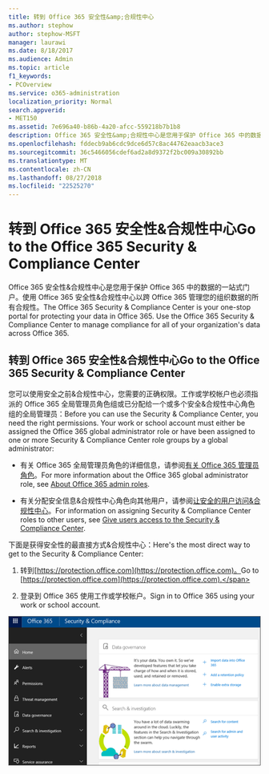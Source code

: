```yaml
---
title: 转到 Office 365 安全性&amp;合规性中心
ms.author: stephow
author: stephow-MSFT
manager: laurawi
ms.date: 8/18/2017
ms.audience: Admin
ms.topic: article
f1_keywords:
- PCOverview
ms.service: o365-administration
localization_priority: Normal
search.appverid:
- MET150
ms.assetid: 7e696a40-b86b-4a20-afcc-559218b7b1b8
description: Office 365 安全性&amp;合规性中心是您用于保护 Office 365 中的数据的一站式门户。使用 Office 365 安全性&amp;合规性中心以跨 Office 365 管理您的组织数据的所有合规性。
ms.openlocfilehash: fddecb9ab6cdc9dce6d57c8ac44762eaacb3ace3
ms.sourcegitcommit: 36c5466056cdef6ad2a8d9372f2bc009a30892bb
ms.translationtype: MT
ms.contentlocale: zh-CN
ms.lasthandoff: 08/27/2018
ms.locfileid: "22525270"
---
```

# <a name="go-to-the-office-365-security-amp-compliance-center"></a><span data-ttu-id="e7b74-104">转到 Office 365 安全性&amp;合规性中心</span><span class="sxs-lookup"><span data-stu-id="e7b74-104">Go to the Office 365 Security &amp; Compliance Center</span></span>

<span data-ttu-id="e7b74-p102">Office 365 安全性&amp;合规性中心是您用于保护 Office 365 中的数据的一站式门户。使用 Office 365 安全性&amp;合规性中心以跨 Office 365 管理您的组织数据的所有合规性。</span><span class="sxs-lookup"><span data-stu-id="e7b74-p102">The Office 365 Security &amp; Compliance Center is your one-stop portal for protecting your data in Office 365. Use the Office 365 Security &amp; Compliance Center to manage compliance for all of your organization's data across Office 365.</span></span>
  
## <a name="go-to-the-office-365-security-amp-compliance-center"></a><span data-ttu-id="e7b74-107">转到 Office 365 安全性&amp;合规性中心</span><span class="sxs-lookup"><span data-stu-id="e7b74-107">Go to the Office 365 Security &amp; Compliance Center</span></span>

<span data-ttu-id="e7b74-p103">您可以使用安全之前&amp;合规性中心，您需要的正确权限。工作或学校帐户也必须指派的 Office 365 全局管理员角色组或已分配给一个或多个安全&amp;合规性中心角色组的全局管理员：</span><span class="sxs-lookup"><span data-stu-id="e7b74-p103">Before you can use the Security &amp; Compliance Center, you need the right permissions. Your work or school account must either be assigned the Office 365 global administrator role or have been assigned to one or more Security &amp; Compliance Center role groups by a global administrator:</span></span>
  
- <span data-ttu-id="e7b74-110">有关 Office 365 全局管理员角色的详细信息，请参阅[有关 Office 365 管理员角色](https://support.office.com/article/da585eea-f576-4f55-a1e0-87090b6aaa9d)。</span><span class="sxs-lookup"><span data-stu-id="e7b74-110">For more information about the Office 365 global administrator role, see [About Office 365 admin roles](https://support.office.com/article/da585eea-f576-4f55-a1e0-87090b6aaa9d).</span></span> 
    
- <span data-ttu-id="e7b74-111">有关分配安全信息&amp;合规性中心角色向其他用户，请参阅[让安全的用户访问&amp;合规性中心](grant-access-to-the-security-and-compliance-center.md)。</span><span class="sxs-lookup"><span data-stu-id="e7b74-111">For information on assigning Security &amp; Compliance Center roles to other users, see [Give users access to the Security &amp; Compliance Center](grant-access-to-the-security-and-compliance-center.md).</span></span>
    
<span data-ttu-id="e7b74-112">下面是获得安全性的最直接方式&amp;合规性中心：</span><span class="sxs-lookup"><span data-stu-id="e7b74-112">Here's the most direct way to get to the Security &amp; Compliance Center:</span></span>
  
1. <span data-ttu-id="e7b74-113">转到[https://protection.office.com](https://protection.office.com)。</span><span class="sxs-lookup"><span data-stu-id="e7b74-113">Go to [https://protection.office.com](https://protection.office.com).</span></span>
    
2. <span data-ttu-id="e7b74-114">登录到 Office 365 使用工作或学校帐户。</span><span class="sxs-lookup"><span data-stu-id="e7b74-114">Sign in to Office 365 using your work or school account.</span></span>
    
![Office 365 安全性&amp;合规性中心主页](media/f1d35324-ac44-4f59-96a7-b11767b43201.png)
  

